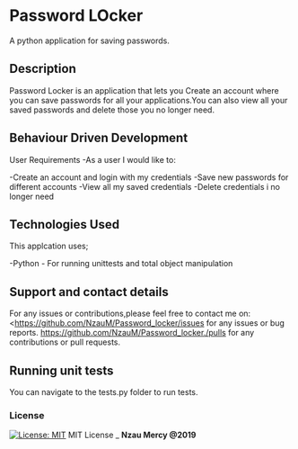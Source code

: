 # Password LOcker
A python application for saving passwords.

## Description
Password Locker is an application that lets you Create an account where you can save passwords for all your applications.You can also view all your saved passwords and 
delete those you no longer need.
## Behaviour  Driven Development

User Requirements
-As a user I would like to:

-Create an account and login with my credentials
-Save new passwords for different accounts
-View all my saved credentials
-Delete credentials i no longer need

## Technologies Used

This applcation uses;

-Python - For running unittests and total object manipulation

## Support and contact details

For any issues or contributions,please feel free to contact me on:
<<https://github.com/NzauM/Password_locker/issues> for any issues or bug reports.
<https://github.com/NzauM/Password_locker./pulls> for any contributions or pull requests.

## Running unit tests

You can navigate to the tests.py folder to run tests.

### License

[![License: MIT](https://img.shields.io/badge/License-MIT-yellow.svg)](https://opensource.org/licenses/MIT)
MIT License
\_ **Nzau Mercy @2019**
